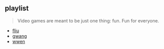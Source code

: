 ## playlist

> Video games are meant to be just one thing: fun. Fun for everyone.

- [fliu](playlist/fliu.md)
- [gwang](playlist/gwang.md)
- [wwen](playlist/wwen.md)